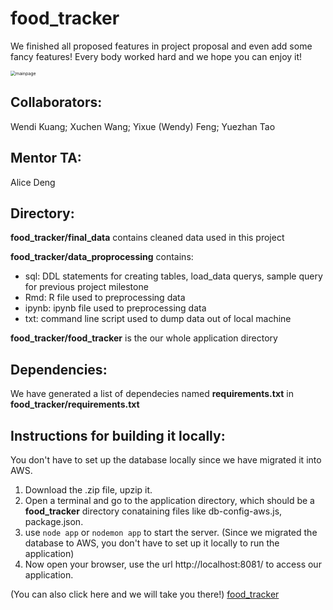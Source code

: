 # food_tracker 

We finished all proposed features in project proposal and even add some fancy features! Every body worked hard and we hope you can enjoy it!

<img src="./photos/mainpage.jpg" alt="mainpage" style="zoom:50%;" />

## Collaborators: 
Wendi Kuang; Xuchen Wang; Yixue (Wendy) Feng; Yuezhan Tao

## Mentor TA:
Alice Deng

## Directory:

**food_tracker/final_data** contains cleaned data used in this project

**food_tracker/data_proprocessing** contains:

- sql: DDL statements for creating tables, load_data querys, sample query for previous project milestone
- Rmd: R file used to preprocessing data
- ipynb: ipynb file used to preprocessing data
- txt: command line script used to dump data out of local machine

**food_tracker/food_tracker** is the our whole application directory

## Dependencies:
We have generated a list of dependecies named **requirements.txt** in **food_tracker/requirements.txt**

## Instructions for building it locally:
You don't have to set up the database locally since we have migrated it into AWS.
1. Download the .zip file, upzip it.
2. Open a terminal and go to the application directory, which should be a **food_tracker** directory conataining files like db-config-aws.js, package.json.
3. use ```node app``` or ```nodemon app``` to start the server.
(Since we migrated the database to AWS, you don't have to set up it locally to run the application)
4. Now open your browser, use the url http://localhost:8081/ to access our application.

(You can also click here and we will take you there!) [food_tracker](http://localhost:8081/)
